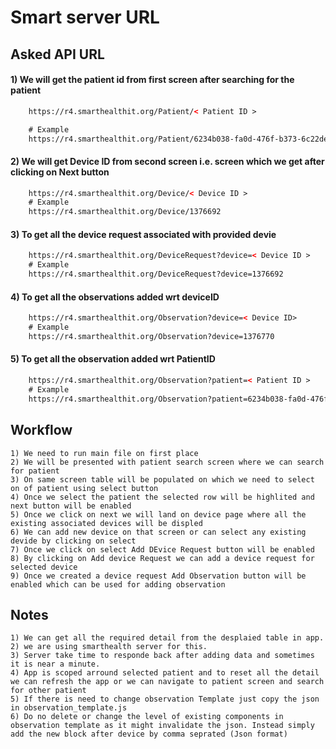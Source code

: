 # Smart server URL

## Asked API URL

#### 1) We will get the patient id from first screen after searching for the patient
```html
    https://r4.smarthealthit.org/Patient/< Patient ID >

    # Example  
    https://r4.smarthealthit.org/Patient/6234b038-fa0d-476f-b373-6c22de018cf7
```

#### 2) We will get Device ID from second screen i.e. screen which we get after clicking on Next button 
```html
    https://r4.smarthealthit.org/Device/< Device ID >
    # Example
    https://r4.smarthealthit.org/Device/1376692
```

#### 3) To get all the device request associated with provided devie
```html
    https://r4.smarthealthit.org/DeviceRequest?device=< Device ID >
    # Example
    https://r4.smarthealthit.org/DeviceRequest?device=1376692
```

#### 4) To get all the observations added wrt deviceID
```html
    https://r4.smarthealthit.org/Observation?device=< Device ID>
    # Example
    https://r4.smarthealthit.org/Observation?device=1376770
```

#### 5) To get all the observation added wrt PatientID
```html
    https://r4.smarthealthit.org/Observation?patient=< Patient ID >
    # Example
    https://r4.smarthealthit.org/Observation?patient=6234b038-fa0d-476f-b373-6c22de018cf7
```

## Workflow
    1) We need to run main file on first place
    2) We will be presented with patient search screen where we can search for patient
    3) On same screen table will be populated on which we need to select on of patient using select button
    4) Once we select the patient the selected row will be highlited and next button will be enabled
    5) Once we click on next we will land on device page where all the existing associated devices will be displed
    6) We can add new device on that screen or can select any existing devide by clicking on select
    7) Once we click on select Add DEvice Request button will be enabled
    8) By clicking on Add device Request we can add a device request for selected device
    9) Once we created a device request Add Observation button will be enabled which can be used for adding observation

## Notes
    1) We can get all the required detail from the desplaied table in app.
    2) we are using smarthealth server for this.
    3) Server take time to responde back after adding data and sometimes it is near a minute.
    4) App is scoped arround selected patient and to reset all the detail we can refresh the app or we can navigate to patient screen and search for other patient
    5) If there is need to change observation Template just copy the json in observation_template.js
    6) Do no delete or change the level of existing components in observation template as it might invalidate the json. Instead simply add the new block after device by comma seprated (Json format)
